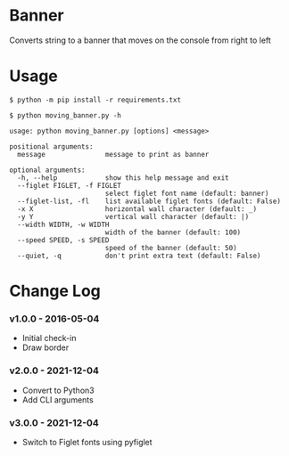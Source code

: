 # Banner

Converts string to a banner that moves on the console from right to left

# Usage

```
$ python -m pip install -r requirements.txt
```
```
$ python moving_banner.py -h

usage: python moving_banner.py [options] <message>

positional arguments:
  message               message to print as banner

optional arguments:
  -h, --help            show this help message and exit
  --figlet FIGLET, -f FIGLET
                        select figlet font name (default: banner)
  --figlet-list, -fl    list available figlet fonts (default: False)
  -x X                  horizontal wall character (default: _)
  -y Y                  vertical wall character (default: |)
  --width WIDTH, -w WIDTH
                        width of the banner (default: 100)
  --speed SPEED, -s SPEED
                        speed of the banner (default: 50)
  --quiet, -q           don't print extra text (default: False)

```

# Change Log

### v1.0.0 - 2016-05-04
- Initial check-in
- Draw border


### v2.0.0 - 2021-12-04
- Convert to Python3
- Add CLI arguments


### v3.0.0 - 2021-12-04
- Switch to Figlet fonts using pyfiglet
